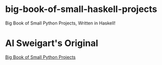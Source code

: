 # big-book-of-small-haskell-projects
Big Book of Small Python Projects, Written in Haskell!

# Al Sweigart's Original
[Big Book of Small Python Projects](https://inventwithpython.com/bigbookpython/)
